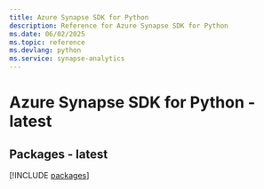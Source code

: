 ```yaml
---
title: Azure Synapse SDK for Python
description: Reference for Azure Synapse SDK for Python
ms.date: 06/02/2025
ms.topic: reference
ms.devlang: python
ms.service: synapse-analytics
---
```

# Azure Synapse SDK for Python - latest
## Packages - latest
[!INCLUDE [packages](synapse-index.md)]